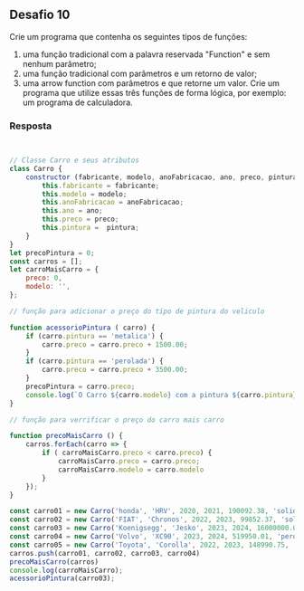 ## Desafio 10


Crie um programa que contenha os seguintes tipos de funções:
1. uma função tradicional com a palavra reservada "Function" e sem nenhum parâmetro; 
2. uma função tradicional com parâmetros e um retorno de valor; 
3. uma arrow function com parâmetros e que retorne um valor.
Crie um programa que utilize essas três funções de forma lógica, por exemplo: um programa de calculadora.


### Resposta

````js


// Classe Carro e seus atributos
class Carro {
    constructor (fabricante, modelo, anoFabricacao, ano, preco, pintura){
        this.fabricante = fabricante;
        this.modelo = modelo;
        this.anoFabricacao = anoFabricacao;
        this.ano = ano;
        this.preco = preco;
        this.pintura =  pintura;
    }
}
let precoPintura = 0;
const carros = [];
let carroMaisCarro = {
    preco: 0,
    modelo: '',
};

// função para adicionar o preço do tipo de pintura do veliculo 

function acessorioPintura ( carro) {
    if (carro.pintura == 'metalica') {
        carro.preco = carro.preco + 1500.00;
    }
    if (carro.pintura == 'perolada') {
        carro.preco = carro.preco + 3500.00;
    }
    precoPintura = carro.preco;
    console.log(`O Carro ${carro.modelo} com a pintura ${carro.pintura} fica no valor de ${precoPintura}`);
}

// função para verrificar o preço do carro mais carro

function precoMaisCarro () {
    carros.forEach(carro => {
        if ( carroMaisCarro.preco < carro.preco) {
            carroMaisCarro.preco = carro.preco;
            carroMaisCarro.modelo = carro.modelo
        }
    });
}

const carro01 = new Carro('honda', 'HRV', 2020, 2021, 190092.38, 'solida' )
const carro02 = new Carro('FIAT', 'Chronos', 2022, 2023, 99852.37, 'solida')
const carro03 = new Carro('Koenigsegg', 'Jesko', 2023, 2024, 16000000.05, 'perolada')
const carro04 = new Carro('Volvo', 'XC90', 2023, 2024, 519950.01, 'perolada')
const carro05 = new Carro('Toyota', 'Corolla', 2022, 2023, 148990.75, 'metalica')
carros.push(carro01, carro02, carro03, carro04)
precoMaisCarro(carros)
console.log(carroMaisCarro);
acessorioPintura(carro03);


````
